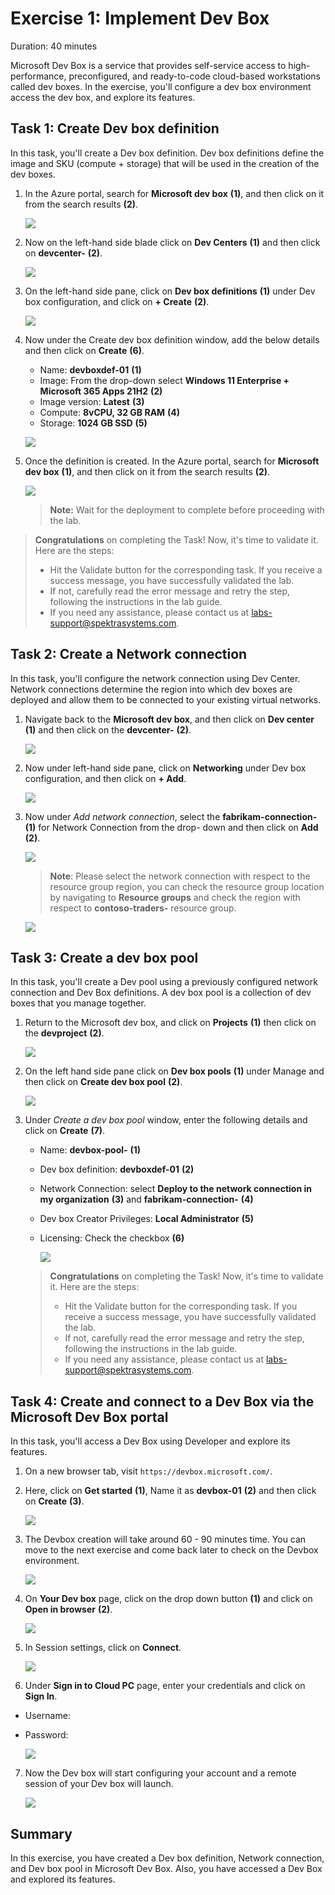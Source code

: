 # Exercise 1: Implement Dev Box

Duration: 40 minutes

Microsoft Dev Box is a service that provides self-service access to high-performance, preconfigured, and ready-to-code cloud-based workstations called dev boxes.
In the exercise, you'll configure a dev box environment access the dev box, and explore its features.

## Task 1: Create Dev box definition

In this task, you'll create a Dev box definition. Dev box definitions define the image and SKU (compute + storage) that will be used in the creation of the dev boxes.

1. In the Azure portal, search for **Microsoft dev box** **(1)**, and then click on it from the search results **(2)**.

   ![](media/ex1-t1.png)

1. Now on the left-hand side blade click on **Dev Centers** **(1)** and then click on **devcenter-<inject key="DeploymentID" enableCopy="false" />** **(2)**.

   ![](media/devops1.1.png)

1. On the left-hand side pane, click on **Dev box definitions** **(1)** under Dev box configuration, and click on **+ Create** **(2)**.

   ![](media/dev-def.png)

1. Now under the Create dev box definition window, add the below details and then click on **Create** **(6)**.

   - Name: **devboxdef-01** **(1)**
   - Image: From the drop-down select **Windows 11 Enterprise + Microsoft 365 Apps 21H2** **(2)**
   - Image version: **Latest** **(3)**
   - Compute: **8vCPU, 32 GB RAM** **(4)**
   - Storage: **1024 GB SSD** **(5)**

   ![](media/devbox.png)

1. Once the definition is created. In the Azure portal, search for **Microsoft dev box** **(1)**, and then click on it from the search results **(2)**.

   ![](media/ex1-t1-5.png)

   > **Note:** Wait for the deployment to complete before proceeding with the lab.

      <validation step="37bc692b-33c9-4300-b8f7-6d8d12d44c96" />
      
>**Congratulations** on completing the Task! Now, it's time to validate it. Here are the steps:
 > - Hit the Validate button for the corresponding task. If you receive a success message, you have successfully validated the lab. 
 > - If not, carefully read the error message and retry the step, following the instructions in the lab guide.
 > - If you need any assistance, please contact us at labs-support@spektrasystems.com.

## Task 2: Create a Network connection

In this task, you'll configure the network connection using Dev Center. Network connections determine the region into which dev boxes are deployed and allow them to be connected to your existing virtual networks.

1. Navigate back to the **Microsoft dev box**, and then click on **Dev center** **(1)** and then click on the **devcenter-<inject key="DeploymentID" enableCopy="false" />** **(2)**.

   ![](media/devops1.1.png)

2. Now under left-hand side pane, click on **Networking** under Dev box configuration, and then click on **+ Add**.

   ![](media/e117.png)

3. Now under _Add network connection_, select the **fabrikam-connection-<inject key="location" enableCopy="false" />** **(1)** for Network Connection from the drop- 
   down and then click on **Add** **(2)**.

   ![](media/E1T2S3.png)

   > **Note**: Please select the network connection with respect to the resource group region, you can check the resource group location by navigating to **Resource groups** and check the region with respect to **contoso-traders-<inject key="DeploymentID" enableCopy="false" />** resource group.

   ![](media/devops-ex1-t2.png)

## Task 3: Create a dev box pool

In this task, you'll create a Dev pool using a previously configured network connection and Dev Box definitions. A dev box pool is a collection of dev boxes that you manage together.

1. Return to the Microsoft dev box, and click on **Projects** **(1)** then click on the **devproject<inject key="DeploymentID" enableCopy="false" />** **(2)**.

   ![](media/2dgn75.png)

2. On the left hand side pane click on **Dev box pools** **(1)** under Manage and then click on **Create dev box pool** **(2)**.

   ![](media/2dgn76.png)

3. Under _Create a dev box pool_ window, enter the following details and click on **Create** **(7)**.

   - Name: **devbox-pool-<inject key="DeploymentID" enableCopy="false" />** **(1)**
   - Dev box definition: **devboxdef-01** **(2)**
   - Network Connection: select **Deploy to the network connection in my organization** **(3)** and **fabrikam-connection-<inject key="location" enableCopy="false" />** **(4)**
   - Dev box Creator Privileges: **Local Administrator** **(5)**
   - Licensing: Check the checkbox **(6)**

     ![](media/E1T3S3u.png)

      <validation step="8532054d-6bd4-41ae-a310-928c9ed41958" />

   >**Congratulations** on completing the Task! Now, it's time to validate it. Here are the steps:
   > - Hit the Validate button for the corresponding task. If you receive a success message, you have successfully validated the lab. 
   > - If not, carefully read the error message and retry the step, following the instructions in the lab guide.
   > - If you need any assistance, please contact us at labs-support@spektrasystems.com.   
 
## Task 4: Create and connect to a Dev Box via the Microsoft Dev Box portal

In this task, you'll access a Dev Box using Developer and explore its features.

1. On a new browser tab, visit `https://devbox.microsoft.com/`.

2. Here, click on **Get started** **(1)**, Name it as **devbox-01** **(2)** and then click on **Create** **(3)**.

   ![](<media/24-05-2024(3).png>)

3. The Devbox creation will take around 60 - 90 minutes time. You can move to the next exercise and come back later to check on the Devbox environment.

   ![](media/2dgn86.png)

4. On **Your Dev box** page, click on the drop down button **(1)** and click on **Open in browser** **(2)**.

   ![](media/2dgn147.png)

5. In Session settings, click on **Connect**.

   ![](media/ex1-t4-1.png)

6. Under **Sign in to Cloud PC** page, enter your credentials and click on **Sign In**.

- Username: <inject key="AzureAdUserEmail"></inject>

- Password: <inject key="AzureAdUserPassword"></inject>

  ![](media/2dgn150.png)

7. Now the Dev box will start configuring your account and a remote session of your Dev box will launch.

   ![](media/2dgn151.png)

## Summary

In this exercise, you have created a Dev box definition, Network connection, and Dev box pool in Microsoft Dev Box. Also, you have accessed a Dev Box and explored its features.
